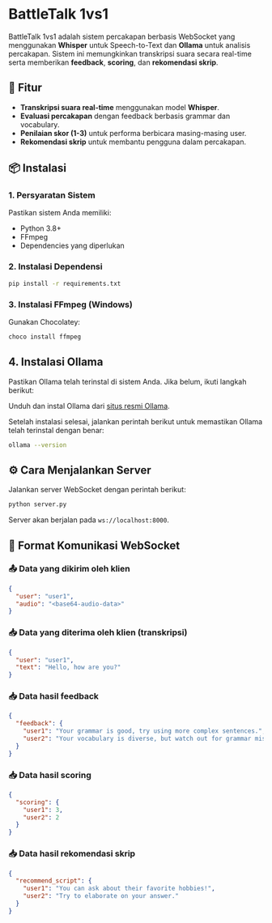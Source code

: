 # BattleTalk 1vs1

BattleTalk 1vs1 adalah sistem percakapan berbasis WebSocket yang menggunakan **Whisper** untuk Speech-to-Text dan **Ollama** untuk analisis percakapan. Sistem ini memungkinkan transkripsi suara secara real-time serta memberikan **feedback**, **scoring**, dan **rekomendasi skrip**.

## 🚀 Fitur
- **Transkripsi suara real-time** menggunakan model **Whisper**.
- **Evaluasi percakapan** dengan feedback berbasis grammar dan vocabulary.
- **Penilaian skor (1-3)** untuk performa berbicara masing-masing user.
- **Rekomendasi skrip** untuk membantu pengguna dalam percakapan.

## 📦 Instalasi
### 1. Persyaratan Sistem
Pastikan sistem Anda memiliki:
- Python 3.8+
- FFmpeg
- Dependencies yang diperlukan

### 2. Instalasi Dependensi
```sh
pip install -r requirements.txt
```

### 3. Instalasi FFmpeg (Windows)
Gunakan Chocolatey:
```sh
choco install ffmpeg
```

## 4. Instalasi Ollama
Pastikan Ollama telah terinstal di sistem Anda. Jika belum, ikuti langkah berikut:

Unduh dan instal Ollama dari [situs resmi Ollama](https://ollama.com/download).

Setelah instalasi selesai, jalankan perintah berikut untuk memastikan Ollama telah terinstal dengan benar:
```sh
ollama --version
```

## ⚙️ Cara Menjalankan Server
Jalankan server WebSocket dengan perintah berikut:
```sh
python server.py
```

Server akan berjalan pada `ws://localhost:8000`.

## 🔗 Format Komunikasi WebSocket
### 📤 Data yang dikirim oleh klien
```json
{
  "user": "user1",  
  "audio": "<base64-audio-data>"
}
```

### 📥 Data yang diterima oleh klien (transkripsi)
```json
{
  "user": "user1", 
  "text": "Hello, how are you?"
}
```

### 📥 Data hasil feedback
```json
{
  "feedback": {
    "user1": "Your grammar is good, try using more complex sentences.",
    "user2": "Your vocabulary is diverse, but watch out for grammar mistakes."
  }
}
```

### 📥 Data hasil scoring
```json
{
  "scoring": {
    "user1": 3,
    "user2": 2
  }
}
```

### 📥 Data hasil rekomendasi skrip
```json
{
  "recommend_script": {
    "user1": "You can ask about their favorite hobbies!",
    "user2": "Try to elaborate on your answer."
  }
}
```
